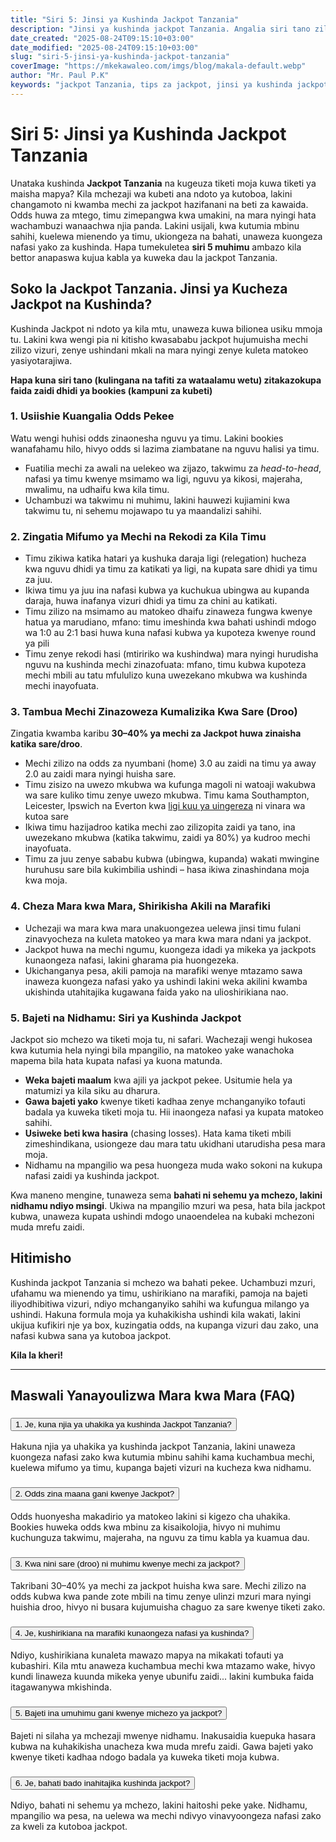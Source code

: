 ```yaml
---
title: "Siri 5: Jinsi ya Kushinda Jackpot Tanzania"
description: "Jinsi ya kushinda jackpot Tanzania. Angalia siri tano zilizothibitishwa za kuongeza nafasi yako ya kushinda Jackpot nchini Tanzania kupitia uchambuzi, mfumo wa timu, kutilia matokeo, mchanganyiko wa mbinu, na bahati."
date_created: "2025-08-24T09:15:10+03:00"
date_modified: "2025-08-24T09:15:10+03:00"
slug: "siri-5-jinsi-ya-kushinda-jackpot-tanzania"
coverImage: "https://mkekawaleo.com/imgs/blog/makala-default.webp"
author: "Mr. Paul P.K"
keywords: "jackpot Tanzania, tips za jackpot, jinsi ya kushinda jackpot, jackpots za soka Tanzania, uchambuzi wa mechi, Sportpesa jackpot, Betpawa jackpot"
---
```


# Siri 5: Jinsi ya Kushinda Jackpot Tanzania
Unataka kushinda **Jackpot Tanzania** na kugeuza tiketi moja kuwa tiketi ya maisha mapya? Kila mchezaji wa kubeti ana ndoto ya kutoboa, lakini changamoto ni kwamba mechi za jackpot hazifanani na beti za kawaida. Odds huwa za mtego, timu zimepangwa kwa umakini, na mara nyingi hata wachambuzi wanaachwa njia panda. Lakini usijali, kwa kutumia mbinu sahihi, kuelewa mienendo ya timu, ukiongeza na bahati, unaweza kuongeza nafasi yako za kushinda. Hapa tumekuletea **siri 5 muhimu** ambazo kila bettor anapaswa kujua kabla ya kuweka dau la jackpot Tanzania.


## Soko la Jackpot Tanzania. Jinsi ya Kucheza Jackpot na Kushinda?

Kushinda Jackpot ni ndoto ya kila mtu, unaweza kuwa bilionea usiku mmoja tu. Lakini kwa wengi pia ni kitisho kwasababu jackpot hujumuisha mechi zilizo vizuri, zenye ushindani mkali na mara nyingi zenye kuleta matokeo yasiyotarajiwa.

**Hapa kuna siri tano (kulingana na tafiti za wataalamu wetu) zitakazokupa faida zaidi dhidi ya bookies (kampuni za kubeti)**

### 1. Usiishie Kuangalia Odds Pekee

Watu wengi huhisi odds zinaonesha nguvu ya timu. Lakini bookies wanafahamu hilo, hivyo odds si lazima ziambatane na nguvu halisi ya timu.

- Fuatilia mechi za awali na uelekeo wa zijazo, takwimu za *head-to-head*, nafasi ya timu kwenye msimamo wa ligi, nguvu ya kikosi, majeraha, mwalimu, na udhaifu kwa kila timu.
- Uchambuzi wa takwimu ni muhimu, lakini hauwezi kujiamini kwa takwimu tu, ni sehemu mojawapo tu ya maandalizi sahihi.

### 2. Zingatia Mifumo ya Mechi na Rekodi za Kila Timu

- Timu zikiwa katika hatari ya kushuka daraja ligi (relegation) hucheza kwa nguvu dhidi ya timu za katikati ya ligi, na kupata sare dhidi ya timu za juu.
- Ikiwa timu ya juu ina nafasi kubwa ya kuchukua ubingwa au kupanda daraja, huwa inafanya vizuri dhidi ya timu za chini au katikati.
- Timu zilizo na msimamo au matokeo dhaifu zinaweza fungwa kwenye hatua ya marudiano, mfano: timu imeshinda kwa bahati ushindi mdogo wa 1:0 au 2:1 basi huwa kuna nafasi kubwa ya kupoteza kwenye round ya pili
- Timu zenye rekodi hasi (mtiririko wa kushindwa) mara nyingi hurudisha nguvu na kushinda mechi zinazofuata: mfano, timu kubwa kupoteza mechi mbili au tatu mfululizo kuna uwezekano mkubwa wa kushinda mechi inayofuata.

### 3. Tambua Mechi Zinazoweza Kumalizika Kwa Sare (Droo)

Zingatia kwamba karibu **30–40% ya mechi za Jackpot huwa zinaisha katika sare/droo**.

- Mechi zilizo na odds za nyumbani (home) 3.0 au zaidi na timu ya away 2.0 au zaidi mara nyingi huisha sare.
- Timu zisizo na uwezo mkubwa wa kufunga magoli ni watoaji wakubwa wa sare kuliko timu zenye uwezo mkubwa. Timu kama Southampton, Leicester, Ipswich na Everton kwa [ligi kuu ya uingereza](/standings/football/england/premier-league "Msimamo wa Ligi Kuu ya Uingereza") ni vinara wa kutoa sare
- Ikiwa timu hazijadroo katika mechi zao zilizopita zaidi ya tano, ina uwezekano mkubwa (katika takwimu, zaidi ya 80%) ya kudroo mechi inayofuata.
- Timu za juu zenye sababu kubwa (ubingwa, kupanda) wakati mwingine huruhusu sare bila kukimbilia ushindi – hasa ikiwa zinashindana moja kwa moja.

### 4. Cheza Mara kwa Mara, Shirikisha Akili na Marafiki

- Uchezaji wa mara kwa mara unakuongezea uelewa jinsi timu fulani zinavyocheza na kuleta matokeo ya mara kwa mara ndani ya jackpot.
- Jackpot huwa na mechi ngumu, kuongeza idadi ya mikeka ya jackpots kunaongeza nafasi, lakini gharama pia huongezeka.
- Ukichanganya pesa, akili pamoja na marafiki wenye mtazamo sawa inaweza kuongeza nafasi yako ya ushindi lakini weka akilini kwamba ukishinda utahitajika kugawana faida yako na ulioshirikiana nao.

### 5. Bajeti na Nidhamu: Siri ya Kushinda Jackpot

Jackpot sio mchezo wa tiketi moja tu, ni safari. Wachezaji wengi hukosea kwa kutumia hela nyingi bila mpangilio, na matokeo yake wanachoka mapema bila hata kupata nafasi ya kuona matunda. 

- **Weka bajeti maalum** kwa ajili ya jackpot pekee. Usitumie hela ya matumizi ya kila siku au dharura.
- **Gawa bajeti yako** kwenye tiketi kadhaa zenye mchanganyiko tofauti badala ya kuweka tiketi moja tu. Hii inaongeza nafasi ya kupata matokeo sahihi.
- **Usiweke beti kwa hasira** (chasing losses). Hata kama tiketi mbili zimeshindikana, usiongeze dau mara tatu ukidhani utarudisha pesa mara moja.
- Nidhamu na mpangilio wa pesa huongeza muda wako sokoni na kukupa nafasi zaidi ya kushinda jackpot.

Kwa maneno mengine, tunaweza sema **bahati ni sehemu ya mchezo, lakini nidhamu ndiyo msingi**. Ukiwa na mpangilio mzuri wa pesa, hata bila jackpot kubwa, unaweza kupata ushindi mdogo unaoendelea na kubaki mchezoni muda mrefu zaidi.


## Hitimisho

Kushinda jackpot Tanzania si mchezo wa bahati pekee. Uchambuzi mzuri, ufahamu wa mienendo ya timu, ushirikiano na marafiki, pamoja na bajeti iliyodhibitiwa vizuri, ndiyo mchanganyiko sahihi wa kufungua milango ya ushindi. Hakuna formula moja ya kuhakikisha ushindi kila wakati, lakini ukijua kufikiri nje ya box, kuzingatia odds, na kupanga vizuri dau zako, una nafasi kubwa sana ya kutoboa jackpot.

**Kila la kheri!** 

---

<section id="faq-jackpot-tanzania" class="container my-5" itemscope itemtype="https://schema.org/FAQPage">
  <h2 class="section-title pb-2 mb-4">
    <i class="fas fa-question-circle me-2 text-warning"></i> Maswali Yanayoulizwa Mara kwa Mara (FAQ)
  </h2>

  <div class="accordion accordion-flush" id="faqJackpot">
    <!-- Q1 -->
    <div class="accordion-item" itemscope itemprop="mainEntity" itemtype="https://schema.org/Question">
      <h3 class="accordion-header" id="q1">
        <button class="accordion-button collapsed fw-bold" type="button" data-bs-toggle="collapse" data-bs-target="#a1" aria-expanded="false" aria-controls="a1" itemprop="name">
          1. Je, kuna njia ya uhakika ya kushinda Jackpot Tanzania?
        </button>
      </h3>
      <div id="a1" class="accordion-collapse collapse" aria-labelledby="q1" data-bs-parent="#faqJackpot" itemscope itemprop="acceptedAnswer" itemtype="https://schema.org/Answer">
        <div class="accordion-body" itemprop="text">
          Hakuna njia ya uhakika ya kushinda jackpot Tanzania, lakini unaweza kuongeza nafasi zako kwa kutumia mbinu sahihi kama kuchambua mechi, kuelewa mifumo ya timu, kupanga bajeti vizuri na kucheza kwa nidhamu.
        </div>
      </div>
    </div>
    <!-- Q2 -->
    <div class="accordion-item" itemscope itemprop="mainEntity" itemtype="https://schema.org/Question">
      <h3 class="accordion-header" id="q2">
        <button class="accordion-button collapsed fw-bold" type="button" data-bs-toggle="collapse" data-bs-target="#a2" aria-expanded="false" aria-controls="a2" itemprop="name">
          2. Odds zina maana gani kwenye Jackpot?
        </button>
      </h3>
      <div id="a2" class="accordion-collapse collapse" aria-labelledby="q2" data-bs-parent="#faqJackpot" itemscope itemprop="acceptedAnswer" itemtype="https://schema.org/Answer">
        <div class="accordion-body" itemprop="text">
          Odds huonyesha makadirio ya matokeo lakini si kigezo cha uhakika. Bookies huweka odds kwa mbinu za kisaikolojia, hivyo ni muhimu kuchunguza takwimu, majeraha, na nguvu za timu kabla ya kuamua dau.
        </div>
      </div>
    </div>
    <!-- Q3 -->
    <div class="accordion-item" itemscope itemprop="mainEntity" itemtype="https://schema.org/Question">
      <h3 class="accordion-header" id="q3">
        <button class="accordion-button collapsed fw-bold" type="button" data-bs-toggle="collapse" data-bs-target="#a3" aria-expanded="false" aria-controls="a3" itemprop="name">
          3. Kwa nini sare (droo) ni muhimu kwenye mechi za jackpot?
        </button>
      </h3>
      <div id="a3" class="accordion-collapse collapse" aria-labelledby="q3" data-bs-parent="#faqJackpot" itemscope itemprop="acceptedAnswer" itemtype="https://schema.org/Answer">
        <div class="accordion-body" itemprop="text">
          Takribani 30–40% ya mechi za jackpot huisha kwa sare. Mechi zilizo na odds kubwa kwa pande zote mbili na timu zenye ulinzi mzuri mara nyingi huishia droo, hivyo ni busara kujumuisha chaguo za sare kwenye tiketi zako.
        </div>
      </div>
    </div>
    <!-- Q4 -->
    <div class="accordion-item" itemscope itemprop="mainEntity" itemtype="https://schema.org/Question">
      <h3 class="accordion-header" id="q4">
        <button class="accordion-button collapsed fw-bold" type="button" data-bs-toggle="collapse" data-bs-target="#a4" aria-expanded="false" aria-controls="a4" itemprop="name">
          4. Je, kushirikiana na marafiki kunaongeza nafasi ya kushinda?
        </button>
      </h3>
      <div id="a4" class="accordion-collapse collapse" aria-labelledby="q4" data-bs-parent="#faqJackpot" itemscope itemprop="acceptedAnswer" itemtype="https://schema.org/Answer">
        <div class="accordion-body" itemprop="text">
          Ndiyo, kushirikiana kunaleta mawazo mapya na mikakati tofauti ya kubashiri. Kila mtu anaweza kuchambua mechi kwa mtazamo wake, hivyo kundi linaweza kuunda mikeka yenye ubunifu zaidi... lakini kumbuka faida itagawanywa mkishinda.
        </div>
      </div>
    </div>
    <!-- Q5 -->
    <div class="accordion-item" itemscope itemprop="mainEntity" itemtype="https://schema.org/Question">
      <h3 class="accordion-header" id="q5">
        <button class="accordion-button collapsed fw-bold" type="button" data-bs-toggle="collapse" data-bs-target="#a5" aria-expanded="false" aria-controls="a5" itemprop="name">
          5. Bajeti ina umuhimu gani kwenye michezo ya jackpot?
        </button>
      </h3>
      <div id="a5" class="accordion-collapse collapse" aria-labelledby="q5" data-bs-parent="#faqJackpot" itemscope itemprop="acceptedAnswer" itemtype="https://schema.org/Answer">
        <div class="accordion-body" itemprop="text">
          Bajeti ni silaha ya mchezaji mwenye nidhamu. Inakusaidia kuepuka hasara kubwa na kuhakikisha unacheza kwa muda mrefu zaidi. Gawa bajeti yako kwenye tiketi kadhaa ndogo badala ya kuweka tiketi moja kubwa.
        </div>
      </div>
    </div>
    <!-- Q6 -->
    <div class="accordion-item" itemscope itemprop="mainEntity" itemtype="https://schema.org/Question">
      <h3 class="accordion-header" id="q6">
        <button class="accordion-button collapsed fw-bold" type="button" data-bs-toggle="collapse" data-bs-target="#a6" aria-expanded="false" aria-controls="a6" itemprop="name">
          6. Je, bahati bado inahitajika kushinda jackpot?
        </button>
      </h3>
      <div id="a6" class="accordion-collapse collapse" aria-labelledby="q6" data-bs-parent="#faqJackpot" itemscope itemprop="acceptedAnswer" itemtype="https://schema.org/Answer">
        <div class="accordion-body" itemprop="text">
          Ndiyo, bahati ni sehemu ya mchezo, lakini haitoshi peke yake. Nidhamu, mpangilio wa pesa, na uelewa wa mechi ndivyo vinavyoongeza nafasi zako za kweli za kutoboa jackpot.
        </div>
      </div>
    </div>
  </div>
</section>
